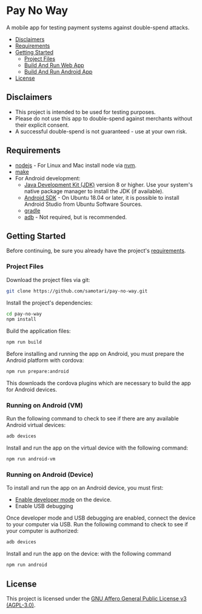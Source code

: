 # Pay No Way

A mobile app for testing payment systems against double-spend attacks.

* [Disclaimers](#disclaimers)
* [Requirements](#requirements)
* [Getting Started](#getting-started)
  * [Project Files](#project-files)
  * [Build And Run Web App](#build-and-run-web-app)
  * [Build And Run Android App](#build-and-run-android-app)
* [License](#license)


## Disclaimers

* This project is intended to be used for testing purposes.
* Please do not use this app to double-spend against merchants without their explicit consent.
* A successful double-spend is not guaranteed - use at your own risk.


## Requirements

* [nodejs](https://nodejs.org/) - For Linux and Mac install node via [nvm](https://github.com/creationix/nvm).
* [make](https://www.gnu.org/software/make/)
* For Android development:
  * [Java Development Kit (JDK)](https://docs.oracle.com/javase/8/docs/technotes/guides/install/install_overview.html) version 8 or higher. Use your system's native package manager to install the JDK (if available).
  * [Android SDK](https://developer.android.com/studio/index.html) - On Ubuntu 18.04 or later, it is possible to install Android Studio from Ubuntu Software Sources.
  * [gradle](https://gradle.org/install/)
  * [adb](https://developer.android.com/studio/command-line/adb) - Not required, but is recommended.


## Getting Started

Before continuing, be sure you already have the project's [requirements](#requirements).

### Project Files

Download the project files via git:
```bash
git clone https://github.com/samotari/pay-no-way.git
```

Install the project's dependencies:
```bash
cd pay-no-way
npm install
```

Build the application files:
```bash
npm run build
```

Before installing and running the app on Android, you must prepare the Android platform with cordova:
```bash
npm run prepare:android
```
This downloads the cordova plugins which are necessary to build the app for Android devices.

### Running on Android (VM)

Run the following command to check to see if there are any available Android virtual devices:
```bash
adb devices
```

Install and run the app on the virtual device with the following command:
```bash
npm run android-vm
```

### Running on Android (Device)

To install and run the app on an Android device, you must first:
* [Enable developer mode](https://developer.android.com/studio/debug/dev-options) on the device.
* Enable USB debugging

Once developer mode and USB debugging are enabled, connect the device to your computer via USB. Run the following command to check to see if your computer is authorized:
```bash
adb devices
```

Install and run the app on the device: with the following command
```bash
npm run android
```

## License

This project is licensed under the [GNU Affero General Public License v3 (AGPL-3.0)](https://tldrlegal.com/license/gnu-affero-general-public-license-v3-(agpl-3.0)).
